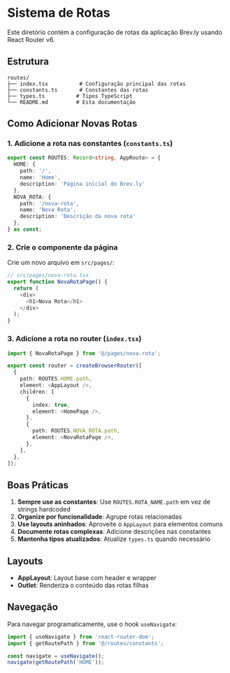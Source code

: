 # Sistema de Rotas

Este diretório contém a configuração de rotas da aplicação Brev.ly usando React Router v6.

## Estrutura

```
routes/
├── index.tsx          # Configuração principal das rotas
├── constants.ts       # Constantes das rotas
├── types.ts          # Tipos TypeScript
└── README.md         # Esta documentação
```

## Como Adicionar Novas Rotas

### 1. Adicione a rota nas constantes (`constants.ts`)

```typescript
export const ROUTES: Record<string, AppRoute> = {
  HOME: {
    path: '/',
    name: 'Home',
    description: 'Página inicial do Brev.ly'
  },
  NOVA_ROTA: {
    path: '/nova-rota',
    name: 'Nova Rota',
    description: 'Descrição da nova rota'
  },
} as const;
```

### 2. Crie o componente da página

Crie um novo arquivo em `src/pages/`:

```typescript
// src/pages/nova-rota.tsx
export function NovaRotaPage() {
  return (
    <div>
      <h1>Nova Rota</h1>
    </div>
  );
}
```

### 3. Adicione a rota no router (`index.tsx`)

```typescript
import { NovaRotaPage } from '@/pages/nova-rota';

export const router = createBrowserRouter([
  {
    path: ROUTES.HOME.path,
    element: <AppLayout />,
    children: [
      {
        index: true,
        element: <HomePage />,
      },
      {
        path: ROUTES.NOVA_ROTA.path,
        element: <NovaRotaPage />,
      },
    ],
  },
]);
```

## Boas Práticas

1. **Sempre use as constantes**: Use `ROUTES.ROTA_NAME.path` em vez de strings hardcoded
2. **Organize por funcionalidade**: Agrupe rotas relacionadas
3. **Use layouts aninhados**: Aproveite o `AppLayout` para elementos comuns
4. **Documente rotas complexas**: Adicione descrições nas constantes
5. **Mantenha tipos atualizados**: Atualize `types.ts` quando necessário

## Layouts

- **AppLayout**: Layout base com header e wrapper
- **Outlet**: Renderiza o conteúdo das rotas filhas

## Navegação

Para navegar programaticamente, use o hook `useNavigate`:

```typescript
import { useNavigate } from 'react-router-dom';
import { getRoutePath } from '@/routes/constants';

const navigate = useNavigate();
navigate(getRoutePath('HOME'));
``` 